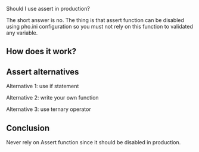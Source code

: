 Should I use assert in production? 

The short answer is no. The thing is that assert function can be disabled using pho.ini configuration so you must not rely on this function to validated any variable.

## How does it work?

## Assert alternatives

Alternative 1: use if statement

Alternative 2: write your own function

Alternative 3: use ternary operator

## Conclusion

Never rely on Assert function since it should be disabled in production.

